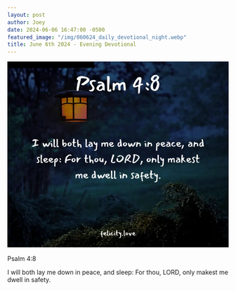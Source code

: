 ```yaml
---
layout: post
author: Joey
date: 2024-06-06 16:47:00 -0500
featured_image: "/img/060624_daily_devotional_night.webp"
title: June 6th 2024 - Evening Devotional
---
```


[![June 6th 2024 - Evening Devotional](/img/060624_daily_devotional_night.webp)](/img/060624_daily_devotional_night.webp)

Psalm 4:8

I will both lay me down in peace, and sleep: For thou, LORD, only makest me dwell in safety.